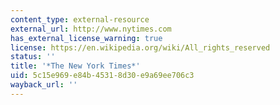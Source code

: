 ```yaml
---
content_type: external-resource
external_url: http://www.nytimes.com
has_external_license_warning: true
license: https://en.wikipedia.org/wiki/All_rights_reserved
status: ''
title: '*The New York Times*'
uid: 5c15e969-e84b-4531-8d30-e9a69ee706c3
wayback_url: ''
---
```


